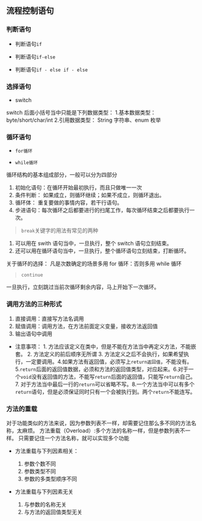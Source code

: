 ## 流程控制语句

### 判断语句

- 判断语句`if`

- 判断语句`if-else`

- 判断语句`if - else if - else`

### 选择语句

- switch

switch 后面小括号当中只能是下列数据类型： 1.基本数据类型：byte/short/char/int 2.引用数据类型： String 字符串、enum 枚举

### 循环语句

- `for循环`

- `while循环`

循环结构的基本组成部分，一般可以分为四部分

1. 初始化语句：在循环开始最初执行，而且只做唯一一次
2. 条件判断： 如果成立，则循环继续；如果不成立，则循环退出。
3. 循环体： 重复要做的事情内容，若干行语句。
4. 步进语句：每次循环之后都要进行的扫尾工作，每次循环结束之后都要执行一次。

> `break`关键字的用法有常见的两种

1. 可以用在 swith 语句当中，一旦执行，整个 switch 语句立刻结束。
2. 还可以用在循环语句当中，一旦执行，整个循环语句立刻结束，打断循环。

关于循环的选择：
凡是次数确定的场景多用 for 循环：否则多用 while 循环

> `continue`

一旦执行，立刻跳过当前次循环剩余内容，马上开始下一次循环。

### 调用方法的三种形式

1. 直接调用：直接写方法名调用
2. 赋值调用：调用方法，在方法前面定义变量，接收方法返回值
3. 输出语句中调用

- 注意事项： 1. 方法应该定义在类中，但是不能在方法当中再定义方法，不能嵌套。 2. 方法定义的前后顺序无所谓 3. 方法定义之后不会执行，如果希望执行，一定要调用。4.如果方法有返回值，必须写上`return返回值`，不能没有。5.`return`后面的返回值数据，必须和方法的返回值类型，对应起来。6.对于一个`void`没有返回值的方法，不能写`return`后面的返回值，只能写`return`自己。7. 对于方法当中最后一行的`return`可以省略不写。8.一个方法当中可以有多个`return`语句，但是必须保证同时只有一个会被执行到。两个`return`不能连写。

### 方法的重载

对于功能类似的方法来说，因为参数列表不一样，却需要记住那么多不同的方法名称，太麻烦。
方法重载（Overload）:多个方法的名称一样，但是参数列表不一样。
只需要记住一个方法名称，就可以实现多个功能

- 方法重载与下列因素相关：

  1. 参数个数不同
  2. 参数类型不同
  3. 参数的多类型顺序不同

- 方法重载与下列因素无关
  1. 与参数的名称无关
  2. 与方法的返回值类型无关
